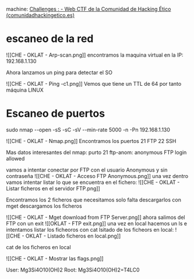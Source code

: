 machine: [Challenges : - Web CTF de la Comunidad de Hacking Ético (comunidadhackingetico.es)](https://ctf.comunidadhackingetico.es/challenges)
# escaneo de la red
![[CHE - OKLAT - Arp-scan.png]]
encontramos la maquina virtual en la IP: 192.168.1.130

Ahora lanzamos un ping para detectar el SO

![[CHE - OKLAT - Ping -c1.png]]
Vemos que tiene un TTL de 64 por tanto máquina LINUX

# Escaneo de puertos

sudo nmap --open -sS -sC -sV --min-rate 5000 -n -Pn 192.168.1.130 

![[CHE - OKLAT - Nmap.png]]
Encontramos los puertos
21 FTP
22 SSH

Mas datos interesantes del nmap:
	purto 21 ftp-anom: anonymous FTP login allowed


vamos  a intentar conectar por FTP con el usuario Anonymous y sin contraseña
![[CHE - OKLAT - Acceso FTP Anonymous.png]]
una vez dentro vamos  intentar listar lo que se encuentra en el fichero:
![[CHE - OKLAT - Listar ficheros en el servidor FTP.png]]

Encontramos los 2 ficheros que necesitamos
solo falta descargarlos
con mget descargamos los ficheros

![[CHE - OKLAT - Mget download from FTP Server.png]]
ahora salimos del FTP con un exit
![[OKLAT - FTP exit.png]]
una vez en local hacemos un ls e intentamos listar los ficheoros con cat
lsitado de los ficheors en local:
![[CHE - OKLAT - Listado ficheros en local.png]]

cat de los ficheros en local

![[CHE - OKLAT - Mostrar las flags.png]]

User: Mg3Si4O10(OH)2
Root: Mg3Si4O10(OH)2=T4LC0
